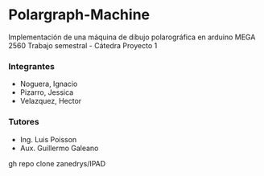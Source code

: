 # Polargraph-Machine
Implementación  de una máquina de dibujo polarográfica en arduino MEGA 2560
Trabajo semestral - Cátedra Proyecto 1

### Integrantes 
* Noguera, Ignacio
* Pizarro, Jessica
* Velazquez, Hector

### Tutores
* Ing. Luis Poisson
* Aux. Guillermo Galeano

gh repo clone zanedrys/IPAD
